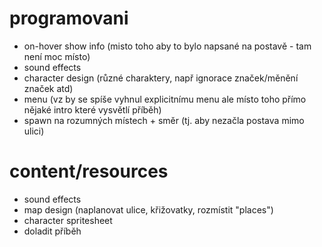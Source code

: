 # programovani
- on-hover show info (misto toho aby to bylo napsané na postavě - tam není moc místo)
- sound effects
- character design (různé charaktery, např ignorace značek/měnění značek atd)
- menu (vz by se spíše vyhnul explicitnímu menu ale místo toho přímo nějaké intro které vysvětlí příběh)
- spawn na rozumných místech + směr (tj. aby nezačla postava mimo ulici)

# content/resources
- sound effects
- map design (naplanovat ulice, křižovatky, rozmístit "places")
- character spritesheet
- doladit příběh
